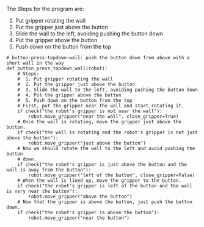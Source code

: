 

The Steps for the program are:
1. Put gripper rotating the wall 
2. Put the gripper just above the button 
3. Slide the wall to the left, avoiding pushing the button down
4. Put the gripper above the button 
5. Push down on the button from the top 

```
# button-press-topdown-wall: push the button down from above with a short wall in the way
def button_press_topdown_wall(robot):
    # Steps:
    #  1. Put gripper rotating the wall 
    #  2. Put the gripper just above the button 
    #  3. Slide the wall to the left, avoiding pushing the button down
    #  4. Put the gripper above the button
    #  5. Push down on the button from the top 
    # First, put the gripper near the wall and start rotating it.
    if check("the robot's gripper is not near the wall"):
        robot.move_gripper("near the wall", close_gripper=True)
    # Once the wall is rotating, move the gripper just above the button.
    if check("the wall is rotating and the robot's gripper is not just above the button"):
        robot.move_gripper("just above the button")
    # Now we should rotate the wall to the left and avoid pushing the button
    # down.
    if check("the robot's gripper is just above the button and the wall is away from the button"):
        robot.move_gripper("left of the button", close_gripper=False)
    # When the wall is lined up, move the gripper to the button.
    if check("the robot's gripper is left of the button and the wall is very near the button"):
        robot.move_gripper("above the button")
    # Now that the gripper is above the button, just push the button down.
    if check("the robot's gripper is above the button"):
        robot.move_gripper("near the button")
```